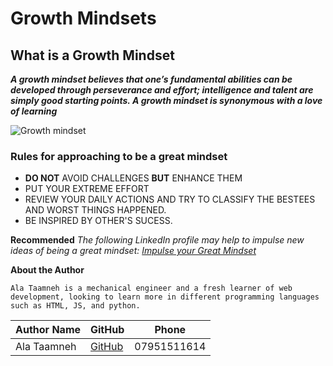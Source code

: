 # Growth Mindsets

## What is a Growth Mindset
***A growth mindset believes that one’s fundamental abilities can be developed through perseverance and effort; intelligence and talent are simply good starting points. A growth mindset is synonymous with a love of learning***

![Growth mindset](https://3kllhk1ibq34qk6sp3bhtox1-wpengine.netdna-ssl.com/wp-content/uploads/NewGrowthMindset2.png)


### Rules for approaching to be a great mindset 
- **DO NOT** AVOID CHALLENGES **BUT** ENHANCE THEM 
- PUT YOUR EXTREME EFFORT
- REVIEW YOUR DAILY ACTIONS AND TRY TO CLASSIFY THE BESTEES AND WORST THINGS HAPPENED. 
- BE INSPIRED BY OTHER'S SUCESS. 

**Recommended**
*The following LinkedIn profile may help to impulse new ideas of being a great mindset: [Impulse your Great Mindset](https://www.linkedin.com/pulse/important-mindset-make-you-more-successful-alistair-cox/)*

**About the Author** 
```
Ala Taamneh is a mechanical engineer and a fresh learner of web development, looking to learn more in different programming languages such as HTML, JS, and python.
```

Author Name|GitHub|Phone|
-----------|------|----|
Ala Taamneh|[GitHub](https://github.com/alataamneh)| 07951511614|


